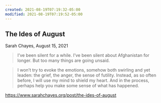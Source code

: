 ```yaml
---
created: 2021-08-19T07:19:32-05:00
modified: 2021-08-19T07:19:52-05:00
---
```


## The Ides of August

Sarah Chayes, August 15, 2021 

> I’ve been silent for a while. I’ve been silent about Afghanistan for longer. But too many things are going unsaid.

> I won’t try to evoke the emotions, somehow both swirling and yet leaden: the grief, the anger, the sense of futility. Instead, as so often before, I will use my mind to shield my heart. And in the process, perhaps help you make some sense of what has happened.



https://www.sarahchayes.org/post/the-ides-of-august
